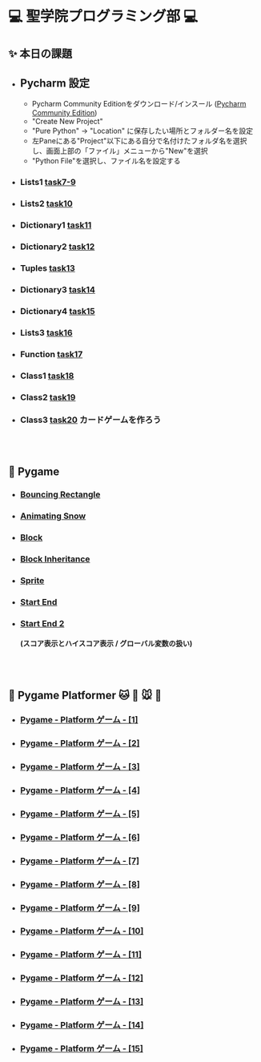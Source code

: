 # :computer: 聖学院プログラミング部 :computer:
## :sparkles: 本日の課題

+ ## Pycharm 設定

    - Pycharm Community Editionをダウンロード/インスール ([Pycharm Community Edition](https://www.jetbrains.com/pycharm/download))
    - "Create New Project"
    - "Pure Python" -> "Location" に保存したい場所とフォルダー名を設定
    - 左Paneにある"Project"以下にある自分で名付けたフォルダ名を選択し、画面上部の「ファイル」メニューから"New"を選択
    - "Python File"を選択し、ファイル名を設定する

+ ### Lists1        [task7-9](https://github.com/Seigakuin/todays_task/blob/master/task_projects/task07-09.md)

* ### Lists2        [task10](https://github.com/Seigakuin/todays_task/blob/master/task_projects/task10.md)

+ ### Dictionary1   [task11](https://github.com/Seigakuin/todays_task/blob/master/task_projects/task11.md)

+ ### Dictionary2   [task12](https://github.com/Seigakuin/todays_task/blob/master/task_projects/task12.md)

+ ### Tuples        [task13](https://github.com/Seigakuin/todays_task/blob/master/task_projects/task13.md)

+ ### Dictionary3   [task14](https://github.com/Seigakuin/todays_task/blob/master/task_projects/task14.md)

+ ### Dictionary4   [task15](https://github.com/Seigakuin/todays_task/blob/master/task_projects/task15_Dictionary.md)

+ ### Lists3        [task16](https://github.com/Seigakuin/todays_task/blob/master/task_projects/task16_List.md)

+ ### Function      [task17](https://github.com/Seigakuin/todays_task/blob/master/task_projects/task17_Function.md)

+ ### Class1        [task18](https://github.com/Seigakuin/todays_task/blob/master/task_projects/task18_Class1.md)

+ ### Class2        [task19](https://github.com/Seigakuin/todays_task/blob/master/task_projects/task19_Class2.md)

+ ### Class3        [task20](https://github.com/Seigakuin/todays_task/blob/master/task_projects/task20_Class3_Cards.md) カードゲームを作ろう


<br></br>

## :snake: Pygame

+ ### [Bouncing Rectangle](https://github.com/Seigakuin/todays_task/blob/master/pygame_projects/pygame_bouncingrectangle.md) 

+ ### [Animating Snow](https://github.com/Seigakuin/todays_task/blob/master/pygame_projects/pygame_animatingsnow.md) 

+ ### [Block](https://github.com/Seigakuin/todays_task/blob/master/pygame_projects/pygame_block.md) 

+ ### [Block Inheritance](https://github.com/Seigakuin/todays_task/blob/master/pygame_projects/pygame_block_inheritance.md) 

+ ### [Sprite](https://github.com/Seigakuin/todays_task/blob/master/pygame_projects/pygame_sprite.md) 

+ ### [Start End](https://github.com/Seigakuin/todays_task/blob/master/pygame_projects/pygame_startend.md) 

+ ### [Start End 2](https://github.com/Seigakuin/todays_task/blob/master/pygame_projects/blocks_sf.py) 
    #### (スコア表示とハイスコア表示 / グローバル変数の扱い)
    
<br></br>

## :snake: Pygame Platformer :cat: :dog: :mouse: :hamster:
+ ### [Pygame - Platform ゲーム - [1]](https://qiita.com/sf_/items/bccd0df2416571e2a937) 
+ ### [Pygame - Platform ゲーム - [2]](https://qiita.com/sf_/items/f635870e2d2d2921becf) 
+ ### [Pygame - Platform ゲーム - [3]](https://qiita.com/sf_/items/cbef581265e490f5c58d) 
+ ### [Pygame - Platform ゲーム - [4]](https://qiita.com/sf_/items/fe11d6cf4929694121a1) 
+ ### [Pygame - Platform ゲーム - [5]](https://qiita.com/sf_/items/71fd105b95670cb3028f) 
+ ### [Pygame - Platform ゲーム - [6]](https://qiita.com/sf_/items/d9c51ba4c67bfdd1448f) 
+ ### [Pygame - Platform ゲーム - [7]](https://qiita.com/sf_/items/aa41e26ae099c532f752) 
+ ### [Pygame - Platform ゲーム - [8]](https://qiita.com/sf_/items/3e47f856459da7909fa9) 
+ ### [Pygame - Platform ゲーム - [9]](https://qiita.com/sf_/items/aa85bff48cc99ff503d7)
+ ### [Pygame - Platform ゲーム - [10]](https://qiita.com/sf_/items/c2616693902088740c10)
+ ### [Pygame - Platform ゲーム - [11]](https://qiita.com/sf_/items/a9114bb8aaeba62fef48)
+ ### [Pygame - Platform ゲーム - [12]](https://qiita.com/sf_/items/36d4270043829072c181)
+ ### [Pygame - Platform ゲーム - [13]](https://qiita.com/sf_/items/8b40d6124a1a0b9d9708)
+ ### [Pygame - Platform ゲーム - [14]](https://qiita.com/sf_/items/fc5727666b3baa62ecbb)
+ ### [Pygame - Platform ゲーム - [15]](https://qiita.com/sf_/items/43a97c8681516f68aa8a)









